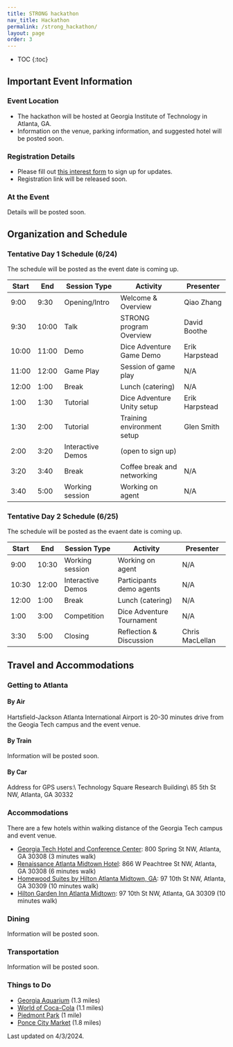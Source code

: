 ```yaml
---
title: STRONG hackathon
nav_title: Hackathon
permalink: /strong_hackathon/
layout: page
order: 3
---
```


* TOC
{:toc}

## Important Event Information

### Event Location

- The hackathon will be hosted at Georgia Institute of Technology in Atlanta, GA.
- Information on the venue, parking information, and suggested hotel will be posted soon.
<!-- - Add map -->

### Registration Details

 - Please fill out [this interest form](https://gatech.co1.qualtrics.com/jfe/form/SV_9RorHqvlSm3QoSi) to sign up for updates.
 - Registration link will be released soon.

### At the Event

Details will be posted soon.

<!-- - part of the CoG
- all submissions will be counted as the CoG competition submission
- will not be evaluated separated -->

## Organization and Schedule

### Tentative Day 1 Schedule (6/24)

The schedule will be posted as the event date is coming up.

|Start  |End    | Session Type      |Activity                      |Presenter      |
|-------|-------|-------------------|------------------------------|---------------|
|9:00   |9:30   |Opening/Intro      |Welcome & Overview            |Qiao Zhang     |
|9:30   |10:00  |Talk               |STRONG program Overview       |David Boothe   |
|10:00  |11:00  |Demo               |Dice Adventure Game Demo      |Erik Harpstead |
|11:00  |12:00  |Game Play          |Session of game play          |N/A            |
|12:00  |1:00   |Break              |Lunch (catering)              |N/A            |
|1:00   |1:30   |Tutorial           |Dice Adventure Unity setup    |Erik Harpstead |
|1:30   |2:00   |Tutorial           |Training environment setup    |Glen Smith     |
|2:00   |3:20   |Interactive Demos  |(open to sign up)             |               |
|3:20   |3:40   |Break              |Coffee break and networking   |N/A            |
|3:40   |5:00   |Working session    |Working on agent              |N/A            |


### Tentative Day 2 Schedule (6/25)

The schedule will be posted as the evaent date is coming up.

|Start  |End    | Session Type      |Activity                      |Presenter      |
|-------|-------|-------------------|------------------------------|---------------|
|9:00   |10:30  |Working  session   |Working on agent              |N/A            |
|10:30  |12:00  |Interactive Demos  |Participants demo agents      |N/A            |
|12:00  |1:00   |Break              |Lunch (catering)              |N/A            |
|1:00   |3:00   |Competition        |Dice Adventure Tournament     |N/A            |
|3:30   |5:00   |Closing            |Reflection & Discussion       |Chris MacLellan|


## Travel and Accommodations

### Getting to Atlanta

#### By Air

Hartsfield-Jackson Atlanta International Airport is 20-30 minutes drive from the Geogia Tech campus and the event venue.

#### By Train

Information will be posted soon.

#### By Car

Address for GPS users:\\
Technology Square Research Building\\
85 5th St NW, Atlanta, GA 30332


### Accommodations

There are a few hotels within walking distance of the Georgia Tech campus and event venue.

- [Georgia Tech Hotel and Conference Center](https://www.gatechhotel.com/): 800 Spring St NW, Atlanta, GA 30308 (3 minutes walk)
- [Renaissance Atlanta Midtown Hotel](https://www.marriott.com/en-us/hotels/atlbd-renaissance-atlanta-midtown-hotel/overview/): 866 W Peachtree St NW, Atlanta, GA 30308 (6 minutes walk)
- [Homewood Suites by Hilton Atlanta Midtown, GA](https://www.hilton.com/en/hotels/atlmihw-homewood-suites-atlanta-midtown-ga/): 97 10th St NW, Atlanta, GA 30309 (10 minutes walk)
- [Hilton Garden Inn Atlanta Midtown](https://www.hilton.com/en/hotels/atlamgi-hilton-garden-inn-atlanta-midtown/): 97 10th St NW, Atlanta, GA 30309 (10 minutes walk)

### Dining

Information will be posted soon.

### Transportation

Information will be posted soon.

### Things to Do

- [Georgia Aquarium](https://www.georgiaaquarium.org/) (1.3 miles)
- [World of Coca-Cola](https://www.worldofcoca-cola.com/) (1.1 miles)
- [Piedmont Park](https://piedmontpark.org/) (1 mile)
- [Ponce City Market](https://poncecitymarket.com/) (1.8 miles)


Last updated on 4/3/2024.



